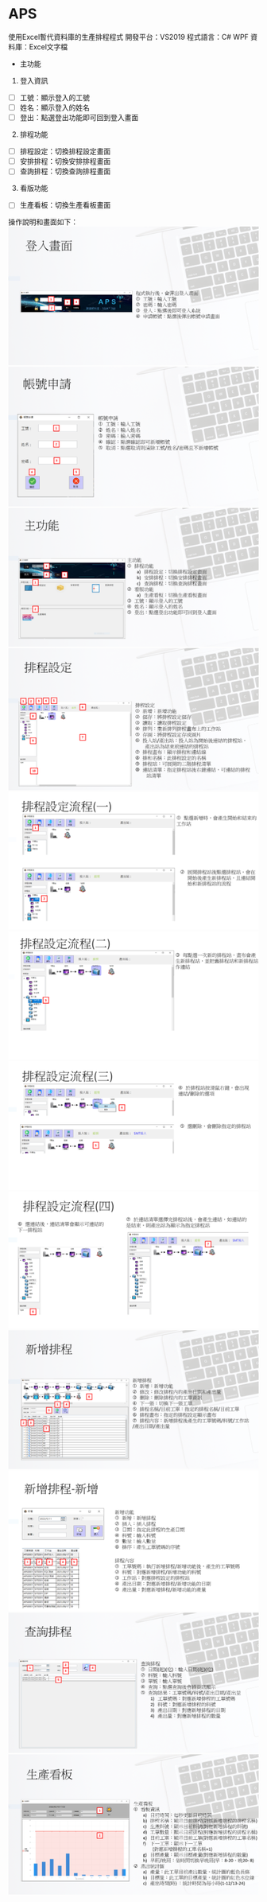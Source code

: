 # APS
使用Excel暫代資料庫的生產排程程式
開發平台：VS2019
程式語言：C# WPF
資料庫：Excel文字檔

- 主功能
1. 登入資訊
- [ ] 工號：顯示登入的工號
- [ ] 姓名：顯示登入的姓名
- [ ] 登出：點選登出功能即可回到登入畫面
2. 排程功能
- [ ] 排程設定：切換排程設定畫面
- [ ] 安排排程：切換安排排程畫面
- [ ] 查詢排程：切換查詢排程畫面
3. 看版功能
- [ ] 生產看板：切換生產看板畫面

操作說明和畫面如下：
![1](https://github.com/asgardpz/APS/blob/master/SimpleSample/Resources/1.PNG)
![1](https://github.com/asgardpz/APS/blob/master/SimpleSample/Resources/2.PNG)
![1](https://github.com/asgardpz/APS/blob/master/SimpleSample/Resources/3.PNG)
![1](https://github.com/asgardpz/APS/blob/master/SimpleSample/Resources/4.PNG)
![1](https://github.com/asgardpz/APS/blob/master/SimpleSample/Resources/5.PNG)
![1](https://github.com/asgardpz/APS/blob/master/SimpleSample/Resources/6.PNG)
![1](https://github.com/asgardpz/APS/blob/master/SimpleSample/Resources/7.PNG)
![1](https://github.com/asgardpz/APS/blob/master/SimpleSample/Resources/8.PNG)
![1](https://github.com/asgardpz/APS/blob/master/SimpleSample/Resources/9.PNG)
![1](https://github.com/asgardpz/APS/blob/master/SimpleSample/Resources/10.PNG)
![1](https://github.com/asgardpz/APS/blob/master/SimpleSample/Resources/11.PNG)
![1](https://github.com/asgardpz/APS/blob/master/SimpleSample/Resources/12.PNG)
